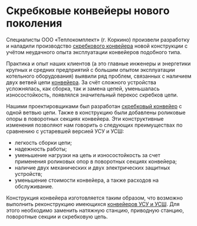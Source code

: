 # Скребковые конвейеры нового поколения

Специалисты ООО «Теплокомплект» (г. Коркино) произвели разработку и наладили
производство [скребкового
конвейера](http://www.teplokomplekt.com/shlakoudalenie.shtml) новой
конструкции с учётом неудачного опыта эксплуатации конвейеров подобного типа.

Практика и опыт наших клиентов (а это главные инженеры и энергетики крупных и
средних предприятий с большим опытом эксплуатации котельного оборудования)
выявили ряд проблем, связанных с наличием двух ветвей цепи
[конвейера](http://www.teplokomplekt.com/shlakoudalenie.shtml). За счёт
сложного устройства усложнялась, как сборка, так и замена цепей, уменьшалась
износостойкость, появлялся значительный перекос скребков цепи.

Нашими проектировщиками был разработан [скребковый
конвейер](http://www.teplokomplekt.com/shlakoudalenie.shtml) с одной ветвью
цепи. Также в конструкцию были добавлены роликовые опоры в поворотных секциях
конвейера. Эти конструктивные изменения позволяют нам говорить о следующих
преимуществах по сравнению с устаревшей версией УСУ и УСШ:

  * легкость сборки цепи;
  * надежность работы;
  * уменьшение нагрузки на цепь и износостойкость за счет применения роликовых опор в поворотных секциях конвейера;
  * наличие двух механических и двух электрических защитных устройств;
  * уменьшение стоимости конвейера, а также расходов на обслуживание.

Конструкция конвейера изготовляется таким образом, что возможно выполнить
реконструкцию имеющихся [конвейеров УСУ и
УСШ](http://www.teplokomplekt.com/shlakoudalenie.shtml). Для этого необходимо
заменить натяжную станцию, приводную станцию, поворотные секции и скребковую
цепь.

